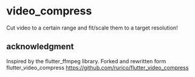 # video_compress

Cut video to a certain range and fit/scale them to a target resolution!

## acknowledgment

Inspired by the flutter_ffmpeg library.
Forked and rewritten form flutter_video_compress
https://github.com/rurico/flutter_video_compress

